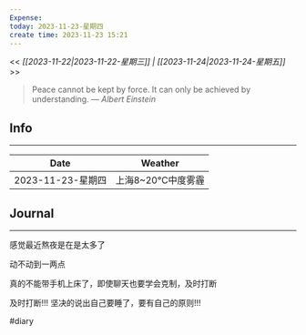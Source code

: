 ```yaml
---
Expense: 
today: 2023-11-23-星期四
create time: 2023-11-23 15:21
---
```


<< *[[2023-11-22|2023-11-22-星期三]] | [[2023-11-24|2023-11-24-星期五]]* >>


> Peace cannot be kept by force. It can only be achieved by understanding.
> — <cite>Albert Einstein</cite>


## Info
***

| Date        | Weather      | 
| ----------- | ------------ |
| 2023-11-23-星期四 |  上海8~20℃中度雾霾 |


##  Journal
***
感觉最近熬夜是在是太多了

动不动到一两点

真的不能带手机上床了，即使聊天也要学会克制，及时打断

及时打断!!! 坚决的说出自己要睡了，要有自己的原则!!!



#diary